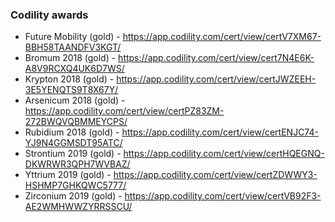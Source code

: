 
### Codility awards
* Future Mobility (gold) - https://app.codility.com/cert/view/certV7XM67-BBH58TAANDFV3KGT/   
* Bromum 2018 (gold) - https://app.codility.com/cert/view/cert7N4E6K-A8V9RCXQ4UK6D7WS/   
* Krypton 2018 (gold) - https://app.codility.com/cert/view/certJWZEEH-3E5YENQTS9T8X67Y/   
* Arsenicum 2018 (gold) - https://app.codility.com/cert/view/certPZ83ZM-272BWQVQBMMEYCPS/   
* Rubidium 2018 (gold) - https://app.codility.com/cert/view/certENJC74-YJ9N4GGMSDT95ATC/  
* Strontium 2019 (gold) - https://app.codility.com/cert/view/certHQEGNQ-DKWRWR3QPH7WVBAZ/  
* Yttrium 2019 (gold) - https://app.codility.com/cert/view/certZDWWY3-HSHMP7GHKQWC5777/  
* Zirconium 2019 (gold) - https://app.codility.com/cert/view/certVB92F3-AE2WMHWWZYRRSSCU/  
